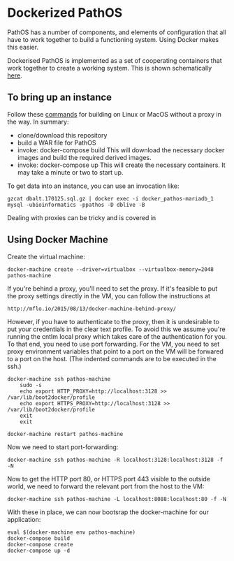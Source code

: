 # Dockerized PathOS

PathOS has a number of components, and elements of configuration
that all have to work together to build a functioning system. Using
Docker makes this easier.

Dockerised PathOS is implemented as a set of cooperating containers that work together to create a working
system. This is shown schematically [here](https://github.com/PapenfussLab/PathOS/tree/master/Dockish-PathOS/Containers.png).

## To bring up an instance

Follow these [commands](https://github.com/PapenfussLab/PathOS/tree/master/Dockish-PathOS/docker_commands_readme.txt) for building on Linux or MacOS without a proxy in the way.
In summary:
- clone/download this repository
- build a WAR file for PathOS
- invoke: docker-compose build
  This will download the necessary docker images and build the
  required derived images.
- invoke: docker-compose up
  This will create the necessary containers.
  It may take a minute or two to start up.

To get data into an instance, you can use an invocation like:

    gzcat dbalt.170125.sql.gz | docker exec -i docker_pathos-mariadb_1 mysql -ubioinformatics -ppathos -D dblive -B

Dealing with proxies can be tricky and is covered in 

## Using Docker Machine

Create the virtual machine:

    docker-machine create --driver=virtualbox --virtualbox-memory=2048 pathos-machine

If you're behind a proxy, you'll need to set the proxy. If it's
feasible to put the proxy settings directly in the VM, you can
follow the instructions at

    http://mflo.io/2015/08/13/docker-machine-behind-proxy/

However, if you have to authenticate to the proxy, then it is
undesirable to put your credentials in the clear text profile. To
avoid this we assume you're running the cntlm local proxy which
takes care of the authentication for you. To that end, you need to
use port forwarding. For the VM, you need to set proxy environment
variables that point to a port on the VM will be forwared to a port
on the host. (The indented commands are to be executed in the ssh.)

    docker-machine ssh pathos-machine
        sudo -s
        echo export HTTP_PROXY=http://localhost:3128 >> /var/lib/boot2docker/profile
        echo export HTTPS_PROXY=http://localhost:3128 >> /var/lib/boot2docker/profile
        exit
        exit

    docker-machine restart pathos-machine

Now we need to start port-forwarding:
    
    docker-machine ssh pathos-machine -R localhost:3128:localhost:3128 -f -N

Now to get the HTTP port 80, or HTTPS port 443 visible to the outside world, we 
need to forward the relevant port from the host to the VM:

    docker-machine ssh pathos-machine -L localhost:8088:localhost:80 -f -N

With these in place, we can now bootsrap the docker-machine for our application:

    eval $(docker-machine env pathos-machine)
    docker-compose build
    docker-compose create
    docker-compose up -d

